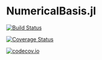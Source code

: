 # NumericalBasis.jl

[![Build Status](https://travis-ci.org/chakravala/NumericalBasis.jl.svg?branch=master)](https://travis-ci.org/chakravala/NumericalBasis.jl)

[![Coverage Status](https://coveralls.io/repos/chakravala/NumericalBasis.jl/badge.svg?branch=master&service=github)](https://coveralls.io/github/chakravala/NumericalBasis.jl?branch=master)

[![codecov.io](http://codecov.io/github/chakravala/NumericalBasis.jl/coverage.svg?branch=master)](http://codecov.io/github/chakravala/NumericalBasis.jl?branch=master)
